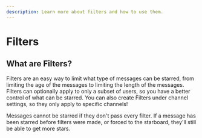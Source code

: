 ```yaml
---
description: Learn more about filters and how to use them.
---
```


# Filters

## What are Filters?

Filters are an easy way to limit what type of messages can be starred, from limiting the age of the messages to limiting the length of the messages. Filters can optionally apply to only a subset of users, so you have a better control of what can be starred. You can also create Filters under channel settings, so they only apply to specific channels!

Messages cannot be starred if they don't pass every filter. If a message has been starred before filters were made, or forced to the starboard, they'll still be able to get more stars.

